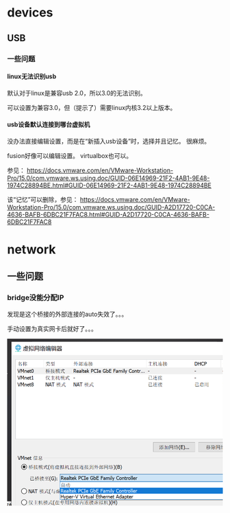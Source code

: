 

# devices



## USB



### 一些问题



#### linux无法识别usb



默认对于linux是兼容usb 2.0，所以3.0的无法识别。

可以设置为兼容3.0，但（提示了）需要linux内核3.2以上版本。





#### usb设备默认连接到哪台虚拟机

没办法直接编辑设置，而是在“新插入usb设备”时，选择并且记忆。 很麻烦。

fusion好像可以编辑设置。 virtualbox也可以。



参见： https://docs.vmware.com/en/VMware-Workstation-Pro/15.0/com.vmware.ws.using.doc/GUID-06E14969-21F2-4AB1-9E48-1974C28894BE.html#GUID-06E14969-21F2-4AB1-9E48-1974C28894BE



该“记忆”可以删除，参见： https://docs.vmware.com/en/VMware-Workstation-Pro/15.0/com.vmware.ws.using.doc/GUID-A2D17720-C0CA-4636-BAFB-6DBC21F7FAC8.html#GUID-A2D17720-C0CA-4636-BAFB-6DBC21F7FAC8



# network

## 一些问题

### bridge没能分配IP

发现是这个桥接的外部连接的auto失效了。。。

手动设置为真实网卡后就好了。。。



![image-20200605035144840](_pics/image-20200605035144840.png)
